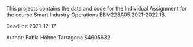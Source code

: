 This projects contains the data and code for the Individual Assignment for the course Smart Industry Operations EBM223A05.2021-2022.1B. 

Deadline 2021-12-17

Author: Fabia Höhne Tarragona S4605632